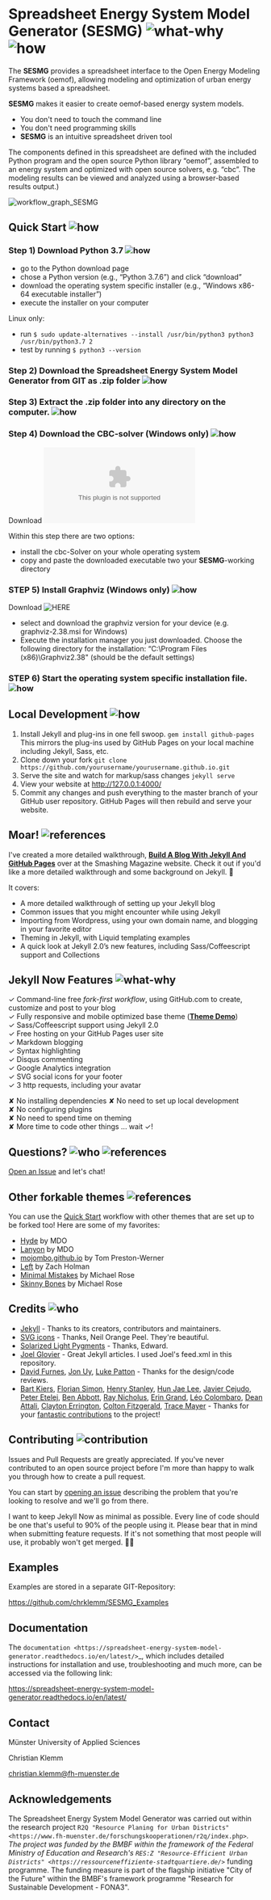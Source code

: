 # Spreadsheet Energy System Model Generator (SESMG) ![what-why](https://cs.adelaide.edu.au/~christoph/badges/content-what-why-brightgreen.svg) ![how](https://cs.adelaide.edu.au/~christoph/badges/content-how-green.svg)

The **SESMG** provides a spreadsheet interface to the Open Energy Modeling Framework (oemof), allowing modeling and optimization of urban energy systems based a spreadsheet.

**SESMG** makes it easier to create oemof-based energy system models.

- You don't need to touch the command line
- You don't need programming skills
- **SESMG** is an intuitive spreadsheet driven tool

The components defined in this spreadsheet are defined with the included Python 
program and the open source Python library “oemof”, assembled to an energy system 
and optimized with open source solvers, e.g. “cbc”. The modeling results can be 
viewed and analyzed using a browser-based results output.)

![workflow_graph_SESMG](/docs/images/readme/workflow_graph.jpeg")

## Quick Start ![how](https://cs.adelaide.edu.au/~christoph/badges/content-how-green.svg)

### Step 1) Download Python 3.7 ![how](https://cs.adelaide.edu.au/~christoph/badges/content-how-green.svg)

- go to the Python download page
- chose a Python version (e.g., “Python 3.7.6”) and click “download”
- download the operating system specific installer (e.g., “Windows x86-64 executable installer”)
- execute the installer on your computer

Linux only: 
- run `$ sudo update-alternatives --install /usr/bin/python3 python3 /usr/bin/python3.7 2`
- test by running `$ python3 --version`


### Step 2) Download the Spreadsheet Energy System Model Generator from GIT as .zip folder ![how](https://cs.adelaide.edu.au/~christoph/badges/content-how-green.svg)

### Step 3) Extract the .zip folder into any directory on the computer. ![how](https://cs.adelaide.edu.au/~christoph/badges/content-how-green.svg)

### Step 4) Download the CBC-solver (Windows only) ![how](https://cs.adelaide.edu.au/~christoph/badges/content-how-green.svg)

Download ![HERE](http://ampl.com/dl/open/cbc/cbc-win64.zip)

Within this step there are two options: 
- install the cbc-Solver on your whole operating system 
- copy and paste the downloaded executable two your **SESMG**-working directory

### STEP 5) Install Graphviz (Windows only) ![how](https://cs.adelaide.edu.au/~christoph/badges/content-how-green.svg)

Download ![HERE](https://graphviz.gitlab.io/download/)

- select and download the graphviz version for your device (e.g. graphviz-2.38.msi for Windows)
- Execute the installation manager you just downloaded. Choose the following directory for the installation: “C:\Program Files (x86)\Graphviz2.38" (should be the default settings)

### STEP 6) Start the operating system specific installation file. ![how](https://cs.adelaide.edu.au/~christoph/badges/content-how-green.svg)

## Local Development ![how](https://cs.adelaide.edu.au/~christoph/badges/content-how-green.svg)

1. Install Jekyll and plug-ins in one fell swoop. `gem install github-pages` This mirrors the plug-ins used by GitHub Pages on your local machine including Jekyll, Sass, etc.
2. Clone down your fork `git clone https://github.com/yourusername/yourusername.github.io.git`
3. Serve the site and watch for markup/sass changes `jekyll serve`
4. View your website at http://127.0.0.1:4000/
5. Commit any changes and push everything to the master branch of your GitHub user repository. GitHub Pages will then rebuild and serve your website.

## Moar! ![references](https://cs.adelaide.edu.au/~christoph/badges/content-references-orange.svg)

I've created a more detailed walkthrough, [**Build A Blog With Jekyll And GitHub Pages**](http://www.smashingmagazine.com/2014/08/01/build-blog-jekyll-github-pages/) over at the Smashing Magazine website. Check it out if you'd like a more detailed walkthrough and some background on Jekyll. :metal:

It covers:

- A more detailed walkthrough of setting up your Jekyll blog
- Common issues that you might encounter while using Jekyll
- Importing from Wordpress, using your own domain name, and blogging in your favorite editor
- Theming in Jekyll, with Liquid templating examples
- A quick look at Jekyll 2.0’s new features, including Sass/Coffeescript support and Collections

## Jekyll Now Features ![what-why](https://cs.adelaide.edu.au/~christoph/badges/content-what-why-brightgreen.svg) 

✓ Command-line free _fork-first workflow_, using GitHub.com to create, customize and post to your blog  
✓ Fully responsive and mobile optimized base theme (**[Theme Demo](http://jekyllnow.com)**)  
✓ Sass/Coffeescript support using Jekyll 2.0  
✓ Free hosting on your GitHub Pages user site  
✓ Markdown blogging  
✓ Syntax highlighting  
✓ Disqus commenting  
✓ Google Analytics integration  
✓ SVG social icons for your footer  
✓ 3 http requests, including your avatar  

✘ No installing dependencies
✘ No need to set up local development  
✘ No configuring plugins  
✘ No need to spend time on theming  
✘ More time to code other things ... wait ✓!  

## Questions? ![who](https://cs.adelaide.edu.au/~christoph/badges/content-who-yellow.svg) ![references](https://cs.adelaide.edu.au/~christoph/badges/content-references-orange.svg)

[Open an Issue](https://github.com/barryclark/jekyll-now/issues/new) and let's chat!

## Other forkable themes ![references](https://cs.adelaide.edu.au/~christoph/badges/content-references-orange.svg)

You can use the [Quick Start](https://github.com/barryclark/jekyll-now#quick-start) workflow with other themes that are set up to be forked too! Here are some of my favorites:

- [Hyde](https://github.com/poole/hyde) by MDO
- [Lanyon](https://github.com/poole/lanyon) by MDO
- [mojombo.github.io](https://github.com/mojombo/mojombo.github.io) by Tom Preston-Werner
- [Left](https://github.com/holman/left) by Zach Holman
- [Minimal Mistakes](https://github.com/mmistakes/minimal-mistakes) by Michael Rose
- [Skinny Bones](https://github.com/mmistakes/skinny-bones-jekyll) by Michael Rose

## Credits ![who](https://cs.adelaide.edu.au/~christoph/badges/content-who-yellow.svg)

- [Jekyll](https://github.com/jekyll/jekyll) - Thanks to its creators, contributors and maintainers.
- [SVG icons](https://github.com/neilorangepeel/Free-Social-Icons) - Thanks, Neil Orange Peel. They're beautiful.
- [Solarized Light Pygments](https://gist.github.com/edwardhotchkiss/2005058) - Thanks, Edward.
- [Joel Glovier](http://joelglovier.com/writing/) - Great Jekyll articles. I used Joel's feed.xml in this repository.
- [David Furnes](https://github.com/dfurnes), [Jon Uy](https://github.com/jonuy), [Luke Patton](https://github.com/lkpttn) - Thanks for the design/code reviews.
- [Bart Kiers](https://github.com/bkiers), [Florian Simon](https://github.com/vermluh), [Henry Stanley](https://github.com/henryaj), [Hun Jae Lee](https://github.com/hunjaelee), [Javier Cejudo](https://github.com/javiercejudo), [Peter Etelej](https://github.com/etelej), [Ben Abbott](https://github.com/jaminscript), [Ray Nicholus](https://github.com/rnicholus), [Erin Grand](https://github.com/eringrand), [Léo Colombaro](https://github.com/LeoColomb), [Dean Attali](https://github.com/daattali), [Clayton Errington](https://github.com/cjerrington), [Colton Fitzgerald](https://github.com/coltonfitzgerald), [Trace Mayer](https://github.com/sunnankar) - Thanks for your [fantastic contributions](https://github.com/barryclark/jekyll-now/commits/master) to the project!

## Contributing ![contribution](https://cs.adelaide.edu.au/~christoph/badges/content-contribution-blue.svg)

Issues and Pull Requests are greatly appreciated. If you've never contributed to an open source project before I'm more than happy to walk you through how to create a pull request.

You can start by [opening an issue](https://github.com/barryclark/jekyll-now/issues/new) describing the problem that you're looking to resolve and we'll go from there.

I want to keep Jekyll Now as minimal as possible. Every line of code should be one that's useful to 90% of the people using it. Please bear that in mind when submitting feature requests. If it's not something that most people will use, it probably won't get merged. :guardsman:





Examples
-------------
Examples are stored in a separate GIT-Repository:

https://github.com/chrklemm/SESMG_Examples

Documentation
-------------
The `documentation <https://spreadsheet-energy-system-model-generator.readthedocs.io/en/latest/>`_,
which includes detailed instructions for installation and use, troubleshooting 
and much more, can be accessed via the following link:

https://spreadsheet-energy-system-model-generator.readthedocs.io/en/latest/

Contact
----------------

Münster University of Applied Sciences

Christian Klemm

christian.klemm@fh-muenster.de

Acknowledgements
----------------
The Spreadsheet Energy System Model Generator was carried out within the 
research project `R2Q "Resource Planing for Urban Districts" <https://www.fh-muenster.de/forschungskooperationen/r2q/index.php>`_. 
The project was funded by the BMBF within the framework of the Federal Ministry 
of Education and Research's `RES:Z "Resource-Efficient Urban Districts" <https://ressourceneffiziente-stadtquartiere.de/>`_ funding 
programme. The funding measure is part of the flagship initiative "City of the Future" within the BMBF's framework programme "Research for Sustainable Development - FONA3".
